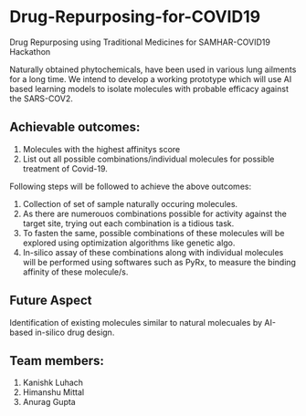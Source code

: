 # Drug-Repurposing-for-COVID19
Drug Repurposing using Traditional Medicines for SAMHAR-COVID19 Hackathon 

Naturally obtained phytochemicals, have been used in various lung ailments for a long time. We intend to develop a working prototype which will use AI based learning models to isolate molecules with probable  efficacy against the SARS-COV2.

## Achievable outcomes:
1. Molecules with the highest affinitys score
2. List out all possible combinations/individual molecules for possible treatment of Covid-19.

Following steps will be followed to achieve the above outcomes:
1. Collection of set of sample naturally occuring molecules. 
2. As there are numerouos combinations possible for activity against the target site, trying out each combination is a tidious task.
3. To fasten the same, possible combinations of these molecules will be explored using optimization algorithms like genetic algo. 
4. In-silico assay of these combinations along with individual molecules will be performed using softwares such as PyRx, to measure the binding affinity of these molecule/s.


## Future Aspect
Identification of existing molecules similar to natural molecuales by AI-based in-silico drug design.

## Team members:

1) Kanishk Luhach
2) Himanshu Mittal
3) Anurag Gupta



